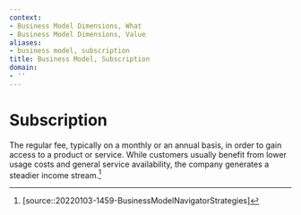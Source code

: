```yaml
---
context:
- Business Model Dimensions, What
- Business Model Dimensions, Value
aliases:
- business model, subscription
title: Business Model, Subscription
domain:
- ''
---
```


# Subscription

The regular fee, typically on a monthly or an annual basis, in order to gain access to a product or service. While customers usually benefit from lower usage costs and general service availability, the company generates a steadier income stream.[^1]

[^1]: [source::20220103-1459-BusinessModelNavigatorStrategies]
